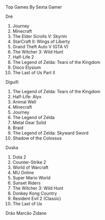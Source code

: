 Top Games By Sexta Gamer

Dré
1. Journey
2. Minecraft
3. The Elder Scrolls V: Skyrim
4. StarCraft II: Wings of Liberty
5. Grand Theft Auto V (GTA V)
6. The Witcher 3: Wild Hunt
7. Half-Life 2
8. The Legend of Zelda: Tears of the Kingdom
9. Disco Elysium
10. The Last of Us Part II

Diguifi
1. The Legend of Zelda: Tears of the Kingdom
2. Half-Life: Alyx
3. Animal Well
4. Minecraft
5. Journey
6. The Legend of Zelda
7. Metal Gear Solid
8. Braid
9. The Legend of Zelda: Skyward Sword
10. Shadow of the Colossus

Duska
1. Dota 2  
2. Counter-Strike 2  
3. World of Warcraft  
4. MU Online  
5. Super Mario World  
6. Sunset Riders  
7. The Witcher 3: Wild Hunt  
8. Donkey Kong Country  
9. Resident Evil 2 (Classic)  
10. The Last of Us

Drão
Marcão
Zidane
